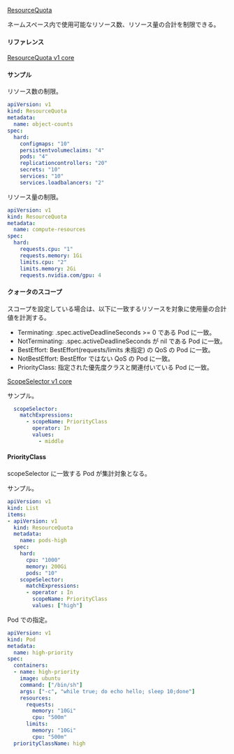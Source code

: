 
[ResourceQuota](https://kubernetes.io/ja/docs/concepts/policy/resource-quotas/)

ネームスペース内で使用可能なリソース数、リソース量の合計を制限できる。


#### リファレンス

[ResourceQuota v1 core](https://kubernetes.io/docs/reference/generated/kubernetes-api/v1.23/#resourcequota-v1-core)


#### サンプル

リソース数の制限。

```yaml
apiVersion: v1
kind: ResourceQuota
metadata:
  name: object-counts
spec:
  hard:
    configmaps: "10"
    persistentvolumeclaims: "4"
    pods: "4"
    replicationcontrollers: "20"
    secrets: "10"
    services: "10"
    services.loadbalancers: "2"
```

リソース量の制限。

```yaml
apiVersion: v1
kind: ResourceQuota
metadata:
  name: compute-resources
spec:
  hard:
    requests.cpu: "1"
    requests.memory: 1Gi
    limits.cpu: "2"
    limits.memory: 2Gi
    requests.nvidia.com/gpu: 4
```    


#### クォータのスコープ

スコープを設定している場合は、以下に一致するリソースを対象に使用量の合計値を計測する。

* Terminating: .spec.activeDeadlineSeconds >= 0 である Pod に一致。
* NotTerminating: .spec.activeDeadlineSeconds が nil である Pod に一致。
* BestEffort: BestEffort(requests/limits 未指定) の QoS の Pod に一致。
* NotBestEffort: BestEffor ではない QoS の Pod に一致。
* PriorityClass: 指定された優先度クラスと関連付いている Pod に一致。

[ScopeSelector v1 core](https://kubernetes.io/docs/reference/generated/kubernetes-api/v1.23/#scopeselector-v1-core)

サンプル。

```yaml
  scopeSelector:
    matchExpressions:
      - scopeName: PriorityClass
        operator: In
        values:
          - middle
```


#### PriorityClass

scopeSelector に一致する Pod が集計対象となる。

サンプル。

```yaml
apiVersion: v1
kind: List
items:
- apiVersion: v1
  kind: ResourceQuota
  metadata:
    name: pods-high
  spec:
    hard:
      cpu: "1000"
      memory: 200Gi
      pods: "10"
    scopeSelector:
      matchExpressions:
      - operator : In
        scopeName: PriorityClass
        values: ["high"]
```

Pod での指定。

```yaml
apiVersion: v1
kind: Pod
metadata:
  name: high-priority
spec:
  containers:
  - name: high-priority
    image: ubuntu
    command: ["/bin/sh"]
    args: ["-c", "while true; do echo hello; sleep 10;done"]
    resources:
      requests:
        memory: "10Gi"
        cpu: "500m"
      limits:
        memory: "10Gi"
        cpu: "500m"
  priorityClassName: high
```


